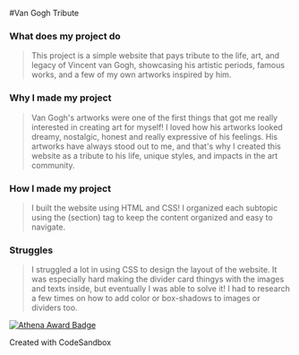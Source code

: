 #Van Gogh Tribute

### What does my project do
> This project is a simple website that pays tribute to the life, art, and legacy of Vincent van Gogh, showcasing his artistic periods, famous works, and a few of my own artworks inspired by him.

### Why I made my project
>Van Gogh's artworks were one of the first things that got me really interested in creating art for myself! I loved how his artworks looked dreamy, nostalgic, honest and really expressive of his feelings. His artworks have always stood out to me, and that's why I created this website as a tribute to his life, unique styles, and impacts in the art community.

### How I made my project
>I built the website using HTML and CSS! I organized each subtopic using the (section) tag to keep the content organized and easy to navigate.

### Struggles
>I struggled a lot in using CSS to design the layout of the website. It was especially hard making the divider card thingys with the images and texts inside, but eventually I was able to solve it! I had to research a few times on how to add color or box-shadows to images or dividers too.

[![Athena Award Badge](https://img.shields.io/endpoint?url=https%3A%2F%2Faward.athena.hackclub.com%2Fapi%2Fbadge)](https://award.athena.hackclub.com?utm_source=readme)


Created with CodeSandbox

